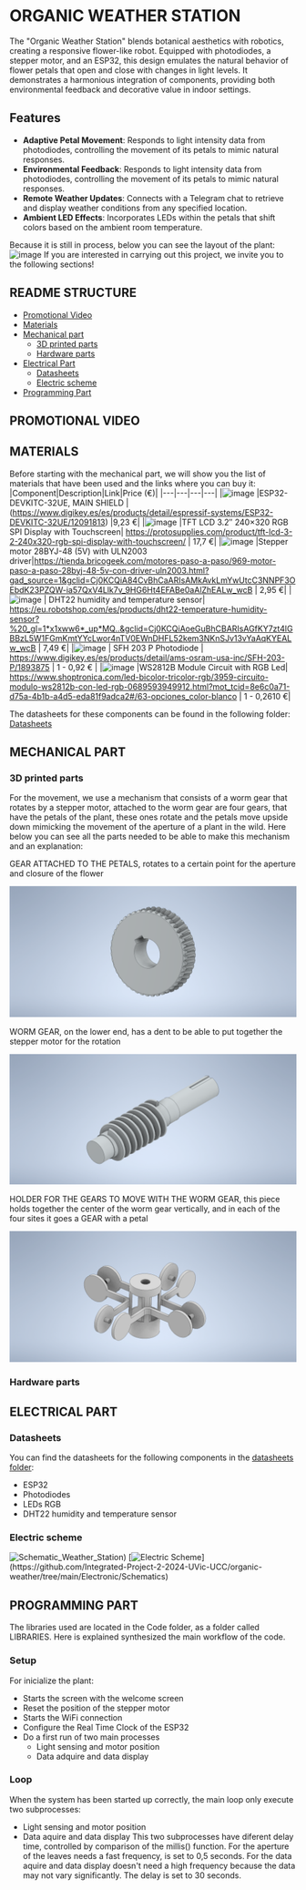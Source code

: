 #  ORGANIC WEATHER STATION
The "Organic Weather Station" blends botanical aesthetics with robotics, creating a responsive flower-like robot. Equipped with photodiodes, a stepper motor, and an ESP32, this design emulates the natural behavior of flower petals that open and close with changes in light levels. It demonstrates a harmonious integration of components, providing both environmental feedback and decorative value in indoor settings.

## Features
- **Adaptive Petal Movement**:  Responds to light intensity data from photodiodes, controlling the movement of its petals to mimic natural responses.
- **Environmental Feedback**: Responds to light intensity data from photodiodes, controlling the movement of its petals to mimic natural responses.
- **Remote Weather Updates**: Connects with a Telegram chat to retrieve and display weather conditions from any specified location.
- **Ambient LED Effects**: Incorporates LEDs within the petals that shift colors based on the ambient room temperature.

Because it is still in process, below you can see the layout of the plant:
![image](https://github.com/Integrated-Project-2-2024-UVic-UCC/organic-weather/assets/148632510/3a7dbbe2-9f96-4733-8f5a-11ae46fb1943)
If you are interested in carrying out this project, we invite you to the following sections!

## README STRUCTURE
- [Promotional Video](#promotional-video)
- [Materials](#materials)
- [Mechanical part](#mechanical-part)
    - [ 3D printed parts](#3d-printed-parts)
    - [Hardware parts](#hardware-parts)
- [Electrical Part](#electrical-part)
    - [Datasheets](#datasheets)
    - [Electric scheme](#electric-scheme)
- [Programming Part](#programming-part)

## PROMOTIONAL VIDEO

## MATERIALS
Before starting with the mechanical part, we will show you the list of materials that have been used and the links where you can buy it:
|Component|Description|Link|Price (€)|
|---|---|---|---|
|![image](https://github.com/Integrated-Project-2-2024-UVic-UCC/organic-weather/assets/148632510/175b6df2-47b3-4d7a-a043-f7cd1067a346) |ESP32-DEVKITC-32UE, MAIN SHIELD |(https://www.digikey.es/es/products/detail/espressif-systems/ESP32-DEVKITC-32UE/12091813) |9,23 €|
|![image](https://github.com/Integrated-Project-2-2024-UVic-UCC/organic-weather/assets/148632510/90ea6707-07f6-4620-b829-95b92183f802) |TFT LCD 3.2″ 240×320 RGB SPI Display with Touchscreen| https://protosupplies.com/product/tft-lcd-3-2-240x320-rgb-spi-display-with-touchscreen/ | 17,7 €|
|![image](https://github.com/Integrated-Project-2-2024-UVic-UCC/organic-weather/assets/148632510/9e236e71-0359-471f-8cdb-d2269f496330) |Stepper motor 28BYJ-48 (5V) with ULN2003 driver|https://tienda.bricogeek.com/motores-paso-a-paso/969-motor-paso-a-paso-28byj-48-5v-con-driver-uln2003.html?gad_source=1&gclid=Cj0KCQiA84CvBhCaARIsAMkAvkLmYwUtcC3NNPF3OEbdK23PZQW-ia57QxV4Llk7v_9HG6Ht4EFABe0aAlZhEALw_wcB | 2,95 €|
|![image](https://github.com/Integrated-Project-2-2024-UVic-UCC/organic-weather/assets/148632510/49f7c3ee-893f-472c-8295-112737e02a60) | DHT22 humidity and temperature sensor| https://eu.robotshop.com/es/products/dht22-temperature-humidity-sensor?%20_gl=1*x1xww6*_up*MQ..&gclid=Cj0KCQiAoeGuBhCBARIsAGfKY7zt4lGBBzL5W1FGmKmtYYcLwor4nTV0EWnDHFL52kem3NKnSJv13vYaAqKYEALw_wcB | 7,49 €|
|![image](https://github.com/Integrated-Project-2-2024-UVic-UCC/organic-weather/assets/148632510/3bac220b-56c5-45f9-97d6-7bc834eaad6f) | SFH 203 P Photodiode | https://www.digikey.es/es/products/detail/ams-osram-usa-inc/SFH-203-P/1893875 | 1 - 0,92 € |
|![image](https://github.com/Integrated-Project-2-2024-UVic-UCC/organic-weather/assets/148632510/537e5a60-5057-4fd6-8ab6-7c92300786e6) |WS2812B Module Circuit with RGB Led| https://www.shoptronica.com/led-bicolor-tricolor-rgb/3959-circuito-modulo-ws2812b-con-led-rgb-0689593949912.html?mot_tcid=8e6c0a71-d75a-4b1b-a4d5-eda81f9adca2#/63-opciones_color-blanco | 1 - 0,2610 €|

The datasheets for these components can be found in the following folder: [Datasheets](https://github.com/Integrated-Project-2-2024-UVic-UCC/organic-weather/tree/main/Electronic/Datasheets)

## MECHANICAL PART
  ### 3D printed parts
For the movement, we use a mechanism that consists of a worm gear that rotates by a stepper motor, attached to the worm gear are four gears, that have the petals of the plant, these ones rotate and the petals move upside down mimicking the movement of the aperture of a plant in the wild.
Here below you can see all the parts needed to be able to make this mechanism and an explanation:

GEAR ATTACHED TO THE PETALS, rotates to a certain point for the aperture and closure of the flower

![alt text](https://github.com/Integrated-Project-2-2024-UVic-UCC/organic-weather/blob/main/Images/Gear1.png)

WORM GEAR, on the lower end, has a dent to be able to put together the stepper motor for the rotation

![alt text](https://github.com/Integrated-Project-2-2024-UVic-UCC/organic-weather/blob/main/Images/worm_gear1.png)

HOLDER FOR THE GEARS TO MOVE WITH THE WORM GEAR, this piece holds together the center of the worm gear vertically, and in each of the four sites it goes a GEAR with a petal

![alt text](https://github.com/Integrated-Project-2-2024-UVic-UCC/organic-weather/blob/main/Images/shield_2.png)
  ### Hardware parts
  
## ELECTRICAL PART
  ### Datasheets
  You can find the datasheets for the following components in the [datasheets folder](https://github.com/Integrated-Project-2-2024-UVic-UCC/organic-weather/tree/main/Electronic/Datasheets):
  - ESP32
  - Photodiodes
  - LEDs RGB
  - DHT22 humidity and temperature sensor
  ### Electric scheme
  ![Schematic_Weather_Station](https://github.com/Integrated-Project-2-2024-UVic-UCC/organic-weather/assets/148632510/ed1f33c1-2df0-4c84-ae69-e56b52e85f7e))
  [![Electric Scheme]([https://github.com/Integrated-Project-2-2024-UVic-UCC/organic-weather/blob/main/Electronic/Schematics/Schematic_Weather_Station.png](https://github.com/Integrated-Project-2-2024-UVic-UCC/organic-weather/blob/main/Electronic/Schematics/Schematic_Integrated%20Project_2024-04-24.png))](https://github.com/Integrated-Project-2-2024-UVic-UCC/organic-weather/tree/main/Electronic/Schematics)

  
## PROGRAMMING PART
The libraries used are located in the Code folder, as a folder called LIBRARIES. 
Here is explained synthesized the main workflow of the code. 

### Setup
For inicialize the plant:
- Starts the screen with the welcome screen
- Reset the position of the stepper motor
- Starts the WiFi connection
- Configure the Real Time Clock of the ESP32
- Do a first run of two main processes
  - Light sensing and motor position
  - Data adquire and data display

### Loop
When the system has been started up correctly, the main loop only execute two subprocesses:
- Light sensing and motor position
- Data aquire and data display
This two subprocesses have diferent delay time, controlled by comparison of the millis() function.
For the aperture of the leaves needs a fast frequency, is set to 0,5 seconds.
For the data aquire and data display doesn't need a high frequency because the data may not vary significantly. The delay is set to 30 seconds. 

